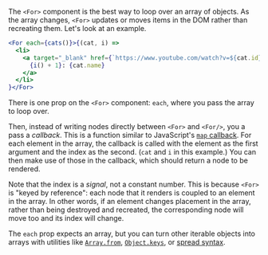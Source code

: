 The `<For>` component is the best way to loop over an array of objects. As the array changes, `<For>` updates or moves items in the DOM rather than recreating them. Let's look at an example. 

```jsx
<For each={cats()}>{(cat, i) =>
  <li>
    <a target="_blank" href={`https://www.youtube.com/watch?v=${cat.id}`}>
      {i() + 1}: {cat.name}
    </a>
  </li>
}</For>
```

There is one prop on the `<For>` component: `each`, where you pass the array to loop over.

Then, instead of writing nodes directly between `<For>` and `<For/>`, you a pass a _callback_. This is a function similar to JavaScript's [`map` callback](https://developer.mozilla.org/en-US/docs/Web/JavaScript/Reference/Global_Objects/Array/map#parameters). For each element in the array, the callback is called with the element as the first argument and the index as the second. (`cat` and `i` in this example.) You can then make use of those in the callback, which should return a node to be rendered.

Note that the index is a _signal_, not a constant number. This is because `<For>` is "keyed by reference": each node that it renders is coupled to an element in the array. In other words, if an element changes placement in the array, rather than being destroyed and recreated, the corresponding node will move too and its index will change.


The `each` prop expects an array, but you can turn other iterable objects into arrays with utilities like [`Array.from`](https://developer.mozilla.org/en-US/docs/Web/JavaScript/Reference/Global_Objects/Array/from), [`Object.keys`](https://developer.mozilla.org/en-US/docs/Web/JavaScript/Reference/Global_Objects/Object/keys), or [spread syntax](`https://developer.mozilla.org/en-US/docs/Web/JavaScript/Reference/Operators/Spread_syntax`).